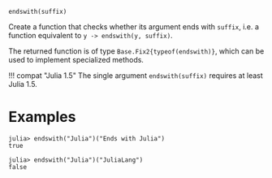 ```
endswith(suffix)
```

Create a function that checks whether its argument ends with `suffix`, i.e. a function equivalent to `y -> endswith(y, suffix)`.

The returned function is of type `Base.Fix2{typeof(endswith)}`, which can be used to implement specialized methods.

!!! compat "Julia 1.5"
    The single argument `endswith(suffix)` requires at least Julia 1.5.


# Examples

```jldoctest
julia> endswith("Julia")("Ends with Julia")
true

julia> endswith("Julia")("JuliaLang")
false
```
